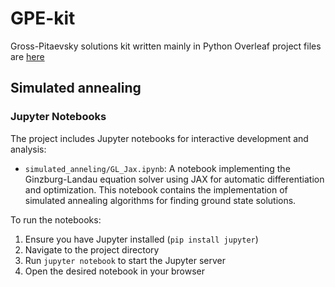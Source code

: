 # GPE-kit
Gross-Pitaevsky solutions kit written mainly in Python
Overleaf project files are [here](https://www.overleaf.com/read/gqzmzzdczbyb#5b8d5b)

## Simulated annealing

### Jupyter Notebooks

The project includes Jupyter notebooks for interactive development and analysis:

- `simulated_anneling/GL_Jax.ipynb`: A notebook implementing the Ginzburg-Landau equation solver using JAX for automatic differentiation and optimization. This notebook contains the implementation of simulated annealing algorithms for finding ground state solutions.

To run the notebooks:
1. Ensure you have Jupyter installed (`pip install jupyter`)
2. Navigate to the project directory
3. Run `jupyter notebook` to start the Jupyter server
4. Open the desired notebook in your browser

